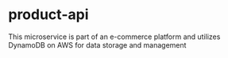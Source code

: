 # product-api
This microservice is part of an e-commerce platform and utilizes DynamoDB on AWS for data storage and management
